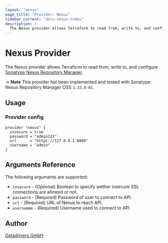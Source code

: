 ```yaml
---
layout: "nexus"
page_title: "Provider: Nexus"
sidebar_current: "docs-nexus-index"
description: |-
  The Nexus provider allows Terraform to read from, write to, and configure Sonatype Nexus Repository Manager
---
```


# Nexus Provider

The Nexus provider allows Terraform to read from, write to, and configure [Sonatype Nexus Repository Manager](https://www.sonatype.com/product-nexus-repository).

-> **Note** This provider hat been implemented and tested with Sonatype Nexus Repository Manager OSS `3.33.0-01`.

## Usage

### Provider config

```hcl
provider "nexus" {
  insecure = true
  password = "admin123"
  url      = "https://127.0.0.1:8080"
  username = "admin"
}
```

## Arguments Reference

The following arguments are supported:

* `insecure`  - (Optional) Boolean to specify wether insecure SSL connections are allowed or not.
* `password`  - (Required) Password of user to connect to API.
* `url`       - (Required) URL of Nexus to reach API.
* `usernamme` - (Required) Username used to connect to API.

## Author

[Datadrivers GmbH](https://www.datadrivers.de)
